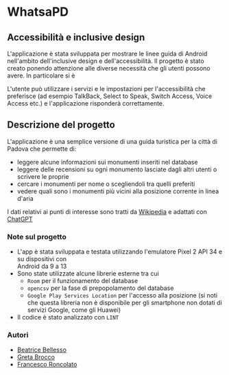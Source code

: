 # WhatsaPD

## Accessibilità e inclusive design

L'applicazione è stata sviluppata per mostrare le linee guida di Android nell'ambito dell'inclusive design e dell'accessibilità. Il progetto è stato creato ponendo attenzione alle diverse necessità che gli utenti possono avere. In particolare si è

L'utente può utilizzare i servizi e le impostazioni per l'accessibilità che preferisce (ad esempio TalkBack, Select to Speak, Switch Access, Voice Access etc.) e l'applicazione risponderà correttamente.

## Descrizione del progetto

L'applicazione è una semplice versione di una guida turistica per la città di Padova che permette di:

+ leggere alcune informazioni sui monumenti inseriti nel database
+ leggere delle recensioni su ogni monumento lasciate dagli altri utenti o scrivere le proprie
+ cercare i monumenti per nome o scegliendoli tra quelli preferiti
+ vedere quali sono i monumenti più vicini alla posizione corrente in linea d'aria

I dati relativi ai punti di interesse sono tratti da [Wikipedia](https://it.wikipedia.org/) e adattati con [ChatGPT](https://chatgpt.com/)

### Note sul progetto

+ L'app è stata sviluppata e testata utilizzando l'emulatore Pixel 2 API 34 e su dispositivi con  
  Android da 9 a 13
+ Sono state utilizzate alcune librerie esterne tra cui
    + ```Room``` per il funzionamento del database
    + ```opencsv``` per la fase di prepopolamento del database
    + ```Google Play Services Location``` per l'accesso alla posizione (si noti che questa libreria
      non è disponibile per gli smartphone non dotati di servizi Google, come gli Huawei)
+ Il codice è stato analizzato con ```LINT```

### Autori

- [Beatrice Bellesso](https://github.com/isgreta)
- [Greta Brocco](https://github.com/SleepyGutierrez)
- [Francesco Roncolato](https://github.com/Roncooo)
